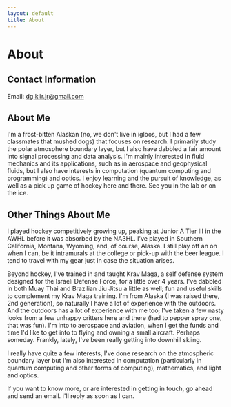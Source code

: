 ```yaml
---
layout: default
title: About
---
```


# About

## Contact Information

Email: <dg.kllr.jr@gmail.com>

## About Me

I'm a frost-bitten Alaskan (no, we don't live in igloos, but I had a few classmates that mushed dogs) that focuses on research. I primarily study the polar atmosphere boundary layer, but I also have dabbled a fair amount into signal processing and data analysis. I'm mainly interested in fluid mechanics and its applications, such as in aerospace and geophysical fluids, but I also have interests in computation (quantum computing and programming) and optics. I enjoy learning and the pursuit of knowledge, as well as a pick up game of hockey here and there. See you in the lab or on the ice.

## Other Things About Me

I played hockey competitively growing up, peaking at Junior A Tier III in the AWHL before it was absorbed by the NA3HL. I've played in Southern California, Montana, Wyoming, and, of course, Alaska. I still play off an on when I can, be it intramurals at the college or pick-up with the beer league. I tend to travel with my gear just in case the situation arises.

Beyond hockey, I've trained in and taught Krav Maga, a self defense system designed for the Israeli Defense Force, for a little over 4 years. I've dabbled in both Muay Thai and Brazilian Jiu Jitsu a little as well; fun and useful skills to complement my Krav Maga training. I'm from Alaska (I was raised there, 2nd generation), so naturally I have a lot of experience with the outdoors. And the outdoors has a lot of experience with me too; I've taken a few nasty looks from a few unhappy critters here and there (had to pepper spray one, that was fun). I'm into to aerospace and aviation, when I get the funds and time I'd like to get into to flying and owning a small aircraft. Perhaps someday. Frankly, lately, I've been really getting into downhill skiing.

I really have quite a few interests, I've done research on the atmospheric boundary layer but I'm also interested in computation (particularly in quantum computing and other forms of computing), mathematics, and light and optics.

If you want to know more, or are interested in getting in touch, go ahead and send an email. I'll reply as soon as I can.
